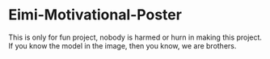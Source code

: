 # Eimi-Motivational-Poster

This is only for fun project, nobody is harmed or hurn in making this project. If you know the model in the image, then you know, we are brothers.
